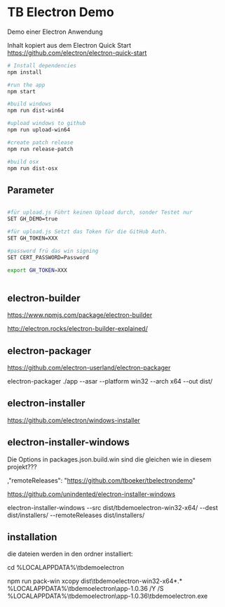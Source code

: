 # TB Electron Demo 

Demo einer Electron Anwendung

Inhalt kopiert aus dem Electron Quick Start <https://github.com/electron/electron-quick-start>

```bash
# Install dependencies
npm install 

#run the app
npm start

#build windows
npm run dist-win64

#upload windows to github
npm run upload-win64

#create patch release
npm run release-patch

#build osx
npm run dist-osx

```
## Parameter 

```bash

#für upload.js Führt keinen Upload durch, sonder Testet nur
SET GH_DEMO=true

#für upload.js Setzt das Token für die GitHub Auth.
SET GH_TOKEN=XXX

#password frü das win signing
SET CERT_PASSWORD=Password

export GH_TOKEN=XXX



``` 

## electron-builder

https://www.npmjs.com/package/electron-builder

http://electron.rocks/electron-builder-explained/


## electron-packager

https://github.com/electron-userland/electron-packager

electron-packager ./app --asar --platform win32 --arch x64 --out dist/

## electron-installer

https://github.com/electron/windows-installer

## electron-installer-windows

Die Options in packages.json.build.win sind die gleichen wie in diesem projekt???

,"remoteReleases": "https://github.com/tboeker/tbelectrondemo"

https://github.com/unindented/electron-installer-windows

electron-installer-windows --src dist/tbdemoelectron-win32-x64/ --dest dist/installers/ --remoteReleases dist/installers/ 


## installation

die dateien werden in den ordner installiert: 

cd %LOCALAPPDATA%\tbdemoelectron 

npm run pack-win
xcopy dist\tbdemoelectron-win32-x64\*.* %LOCALAPPDATA%\tbdemoelectron\app-1.0.36 /Y /S
%LOCALAPPDATA%\tbdemoelectron\app-1.0.36\tbdemoelectron.exe

